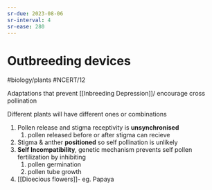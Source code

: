 ```yaml
---
sr-due: 2023-08-06
sr-interval: 4
sr-ease: 280
---
```

# Outbreeding devices
#biology/plants #NCERT/12 

Adaptations that prevent [[Inbreeding Depression]]/ encourage cross pollination

Different plants will have different ones or combinations
1. Pollen release and stigma receptivity is **unsynchronised**
	1. pollen released before or after stigma can recieve
2. Stigma & anther **positioned** so self pollination is unlikely
3. **Self Incompatibility**, genetic mechanism prevents self pollen fertilization by inhibiting
	1. pollen germination
	2. pollen tube growth
4. [[Dioecious flowers]]- eg. Papaya

